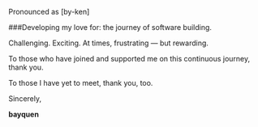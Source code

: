 Pronounced as [by-ken]

###Developing my love for: the journey of software building.

Challenging. Exciting. At times, frustrating — but rewarding.

To those who have joined and supported me on this continuous journey, thank you.

To those I have yet to meet, thank you, too.

Sincerely,

**bayquen**
